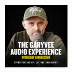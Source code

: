 <a href="https://open.spotify.com/episode/5P5jafV5ixSThjTRfmx8zX?si=aa45d2e46e524042">
<img src="https://github.com/mattrob333/txt-files/blob/main/garyveepod.png?raw=true" width="200" height="200">
</a>
